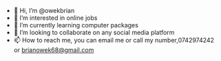 - 👋 Hi, I’m @owekbrian
- 👀 I’m interested in online jobs
- 🌱 I’m currently learning computer packages
- 💞️ I’m looking to collaborate on any social media platform
- 📫 How to reach me, you can email me or call my number,0742974242 or brianowek68@gmail.com 

<!---
owekbrian/owekbrian is a ✨ special ✨ repository because its `README.md` (this file) appears on your GitHub profile.
You can click the Preview link to take a look at your changes.
--->
